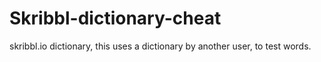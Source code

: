 # Skribbl-dictionary-cheat
skribbl.io dictionary, this uses a dictionary by another user, to test words.
